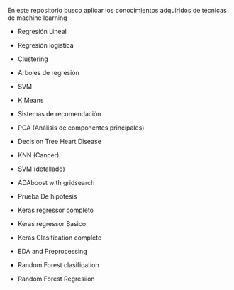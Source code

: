 En este repositorio busco aplicar los conocimientos adquiridos de técnicas de machine learning
* Regresión Lineal
* Regresión logistica
* Clustering
* Arboles de regresión
* SVM
* K Means
* Sistemas de recomendación
* PCA  (Análisis de componentes principales)
* Decision Tree Heart Disease
* KNN (Cancer)
* SVM (detallado)
* ADAboost with gridsearch
* Prueba De hipotesis
* Keras regressor completo
* Keras regressor Basico
* Keras Clasification complete
* EDA and Preprocessing
* Random Forest clasification
  
* Random Forest Regresiion
